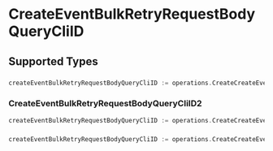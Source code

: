 # CreateEventBulkRetryRequestBodyQueryCliID


## Supported Types

### 

```go
createEventBulkRetryRequestBodyQueryCliID := operations.CreateCreateEventBulkRetryRequestBodyQueryCliIDStr(string{/* values here */})
```

### CreateEventBulkRetryRequestBodyQueryCliID2

```go
createEventBulkRetryRequestBodyQueryCliID := operations.CreateCreateEventBulkRetryRequestBodyQueryCliIDCreateEventBulkRetryRequestBodyQueryCliID2(operations.CreateEventBulkRetryRequestBodyQueryCliID2{/* values here */})
```

### 

```go
createEventBulkRetryRequestBodyQueryCliID := operations.CreateCreateEventBulkRetryRequestBodyQueryCliIDArrayOfstr([]string{/* values here */})
```

